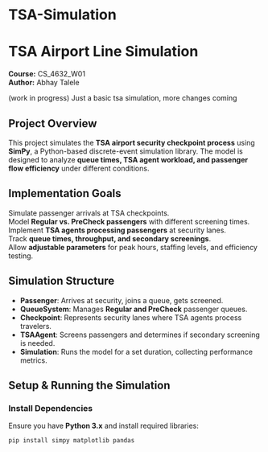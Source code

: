 # TSA-Simulation

#  TSA Airport Line Simulation  
**Course:** CS_4632_W01  
**Author:** Abhay Talele

(work in progress) Just a basic tsa simulation, more changes coming

## Project Overview
This project simulates the **TSA airport security checkpoint process** using **SimPy**, a Python-based discrete-event simulation library. The model is designed to analyze **queue times, TSA agent workload, and passenger flow efficiency** under different conditions.  


## Implementation Goals  
 Simulate passenger arrivals at TSA checkpoints.  
 Model **Regular vs. PreCheck passengers** with different screening times.  
 Implement **TSA agents processing passengers** at security lanes.  
 Track **queue times, throughput, and secondary screenings**.  
 Allow **adjustable parameters** for peak hours, staffing levels, and efficiency testing.  

## Simulation Structure  
- **Passenger**: Arrives at security, joins a queue, gets screened.  
- **QueueSystem**: Manages **Regular and PreCheck** passenger queues.  
- **Checkpoint**: Represents security lanes where TSA agents process travelers.  
- **TSAAgent**: Screens passengers and determines if secondary screening is needed.  
- **Simulation**: Runs the model for a set duration, collecting performance metrics.  

## Setup & Running the Simulation  
### **Install Dependencies**  
Ensure you have **Python 3.x** and install required libraries:  
```bash
pip install simpy matplotlib pandas
